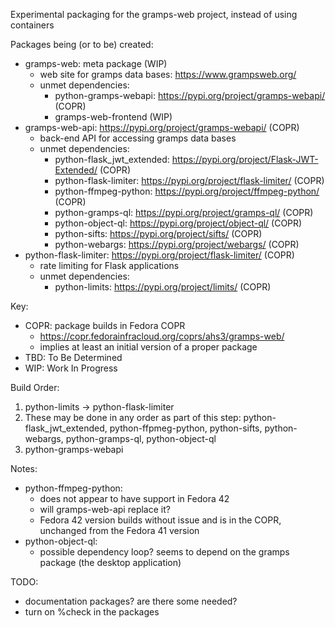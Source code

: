 Experimental packaging for the gramps-web project, instead of using containers

Packages being (or to be) created:
- gramps-web: meta package (WIP)
  - web site for gramps data bases: https://www.grampsweb.org/
  - unmet dependencies:
    - python-gramps-webapi: https://pypi.org/project/gramps-webapi/ (COPR)
    - gramps-web-frontend (WIP)
- gramps-web-api: https://pypi.org/project/gramps-webapi/ (COPR)
  - back-end API for accessing gramps data bases
  - unmet dependencies:
    - python-flask_jwt_extended: https://pypi.org/project/Flask-JWT-Extended/
      (COPR)
    - python-flask-limiter: https://pypi.org/project/flask-limiter/ (COPR)
    - python-ffmpeg-python: https://pypi.org/project/ffmpeg-python/ (COPR)
    - python-gramps-ql: https://pypi.org/project/gramps-ql/ (COPR)
    - python-object-ql: https://pypi.org/project/object-ql/ (COPR)
    - python-sifts: https://pypi.org/project/sifts/ (COPR)
    - python-webargs: https://pypi.org/project/webargs/ (COPR)
- python-flask-limiter: https://pypi.org/project/flask-limiter/ (COPR)
  - rate limiting for Flask applications
  - unmet dependencies:
    - python-limits: https://pypi.org/project/limits/ (COPR)

Key:
- COPR: package builds in Fedora COPR
  - https://copr.fedorainfracloud.org/coprs/ahs3/gramps-web/
  - implies at least an initial version of a proper package
- TBD: To Be Determined
- WIP: Work In Progress

Build Order:
1. python-limits -> python-flask-limiter
1. These may be done in any order as part of this step: 
   python-flask_jwt_extended, python-ffpmeg-python, python-sifts,
   python-webargs, python-gramps-ql, python-object-ql
1. python-gramps-webapi

Notes:
- python-ffmpeg-python:
  - does not appear to have support in Fedora 42
  - will gramps-web-api replace it?
  - Fedora 42 version builds without issue and is in the COPR, unchanged
    from the Fedora 41 version
- python-object-ql:
  - possible dependency loop?  seems to depend on the gramps package (the
    desktop application)

TODO:
- documentation packages? are there some needed?
- turn on %check in the packages
